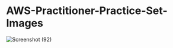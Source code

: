 # AWS-Practitioner-Practice-Set-Images
![Screenshot (92)](https://user-images.githubusercontent.com/93337319/151586555-da61db85-e931-4efd-951d-6865f32927b7.png)

